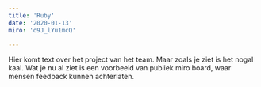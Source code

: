```yaml
---
title: 'Ruby'
date: '2020-01-13'
miro: 'o9J_lYu1mcQ'

---
```


Hier komt text over het project van het team. Maar zoals je ziet is het nogal kaal. Wat je nu al ziet is een voorbeeld van publiek miro board, waar mensen feedback kunnen achterlaten.

